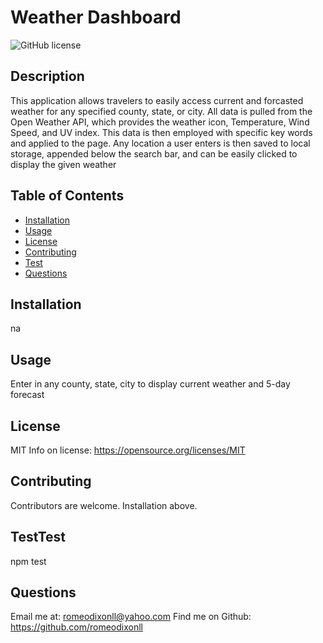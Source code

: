 # Weather Dashboard
![GitHub license](https://img.shields.io/badge/License-MIT-yellow.svg)

## Description
This application allows travelers to easily access current and forcasted weather for any specified county, state, or city. All data is pulled from the Open Weather API, which provides the weather icon, Temperature, Wind Speed, and UV index. This data is then employed with specific key words and applied to the page. Any location a user enters is then saved to local storage, appended below the search bar, and can be easily clicked to display the given weather

## Table of Contents 
- [Installation](#installation)
- [Usage](#usage)
- [License](#license)
- [Contributing](#Contributing)
- [Test](#Test)
- [Questions](#Questions)

## Installation
na

## Usage
Enter in any county, state, city to display current weather and 5-day forecast

## License
MIT
Info on license: https://opensource.org/licenses/MIT

## Contributing 
Contributors are welcome. Installation above.

## TestTest
npm test

## Questions 
Email me at: romeodixonll@yahoo.com 
Find me on Github: https://github.com/romeodixonll


